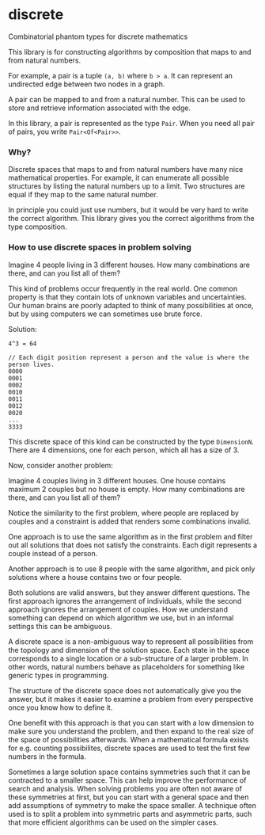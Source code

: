# discrete
Combinatorial phantom types for discrete mathematics

This library is for constructing algorithms by composition that maps to and from natural numbers.

For example, a pair is a tuple `(a, b)` where `b > a`.
It can represent an undirected edge between two nodes in a graph.

A pair can be mapped to and from a natural number.
This can be used to store and retrieve information associated with the edge.

In this library, a pair is represented as the type `Pair`.
When you need all pair of pairs, you write `Pair<Of<Pair>>`.

### Why?

Discrete spaces that maps to and from natural numbers have many nice mathematical properties.
For example, it can enumerate all possible structures by listing the natural numbers up to a limit.
Two structures are equal if they map to the same natural number.

In principle you could just use numbers, but it would be very hard to write the correct algorithm.
This library gives you the correct algorithms from the type composition.

### How to use discrete spaces in problem solving

Imagine 4 people living in 3 different houses. How many combinations are there,
and can you list all of them?

This kind of problems occur frequently in the real world.
One common property is that they contain lots of unknown variables and uncertainties.
Our human brains are poorly adapted to think of many possibilities at once,
but by using computers we can sometimes use brute force.

Solution:
```
4^3 = 64

// Each digit position represent a person and the value is where the person lives.
0000
0001
0002
0010
0011
0012
0020
...
3333
```

This discrete space of this kind can be constructed by the type `DimensionN`.
There are 4 dimensions, one for each person, which all has a size of 3.

Now, consider another problem:

Imagine 4 couples living in 3 different houses. One house contains maximum 2 couples but no house is empty.
How many combinations are there, and can you list all of them?

Notice the similarity to the first problem, where people are replaced by couples and
a constraint is added that renders some combinations invalid.

One approach is to use the same algorithm as in the first problem and filter out
all solutions that does not satisfy the constraints.
Each digit represents a couple instead of a person.

Another approach is to use 8 people with the same algorithm,
and pick only solutions where a house contains two or four people.

Both solutions are valid answers, but they answer different questions.
The first approach ignores the arrangement of individuals, while the second approach ignores the arrangement of couples.
How we understand something can depend on which algorithm we use,
but in an informal settings this can be ambiguous.

A discrete space is a non-ambiguous way to represent all possibilities from the topology and dimension of the solution space.
Each state in the space corresponds to a single location or a sub-structure of a larger problem.
In other words, natural numbers behave as placeholders for something like generic types in programming.

The structure of the discrete space does not automatically give you the answer,
but it makes it easier to examine a problem from every perspective once you know how to define it.

One benefit with this approach is that you can start with a low dimension to make sure you understand the problem,
and then expand to the real size of the space of possibilities afterwards.
When a mathematical formula exists for e.g. counting possibilites,
discrete spaces are used to test the first few numbers in the formula.

Sometimes a large solution space contains symmetries such that it can be contracted to a smaller space.
This can help improve the performance of search and analysis.
When solving problems you are often not aware of these symmetries at first,
but you can start with a general space and then add assumptions of symmetry to make the space smaller.
A technique often used is to split a problem into symmetric parts and asymmetric parts,
such that more efficient algorithms can be used on the simpler cases.
